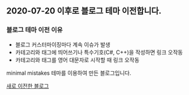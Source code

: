 ## 2020-07-20 이후로 블로그 테마 이전합니다.

### 블로그 테마 이전 이유

- 블로그 커스터마이징마다 계속 이슈가 발생
- 카테고리와 태그에 띄어쓰기나 특수기호(C#, C++)을 작성하면 링크 오작동
- 카테고리와 태그를 영어 대문자로 시작할 때 링크 오작동


minimal mistakes 테마를 이용하여 만든 블로그입니다.  

[새로 이전한 블로그](https://eliotjang.github.io/)


